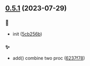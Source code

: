 ## [0.5.1](https://github.com/kongnet/turtle/compare/5cb256bfb0b2f3998cbac5b00887f05a5b967e7d...v0.5.1) (2023-07-29)


### :art:

* init ([5cb256b](https://github.com/kongnet/turtle/commit/5cb256bfb0b2f3998cbac5b00887f05a5b967e7d))

### :sparkles:

* add() combine two proc ([6237f78](https://github.com/kongnet/turtle/commit/6237f787f84f7c085541f7614d9abff2c73efddb))



